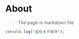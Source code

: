 # About
> The page is markdown file

```js
console.log("留给关于板块");
```

<br />

<!-- 支持嵌入组件 下方可输入组件 -->

